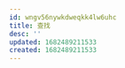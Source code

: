 ```yaml
---
id: wngv56nywkdweqkk4lw6uhc
title: 查找
desc: ''
updated: 1682489211533
created: 1682489211533
---
```

